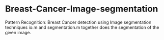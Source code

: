 Breast-Cancer-Image-segmentation
================================

Pattern Recognition: Breast Cancer detection using Image segmentation techniques
io.m and segmentation.m together does the segmentation of the given image.
